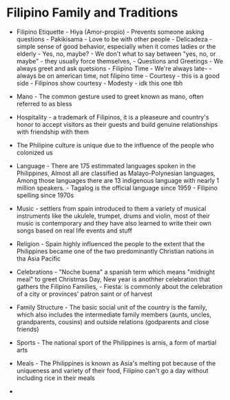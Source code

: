 # Filipino Family and Traditions

* Filipino Etiquette
      - Hiya (Amor-propio) 
            - Prevents someone asking questions
      - Pakikisama 
            - Love to be with other people
      - Delicadeza
            - simple sense of good behavior, especially when it comes ladies or the elderly
      - Yes, no, maybe?
            - We don't what to say between "yes, no, or maybe"
            - they usually force themselves, 
      - Questions and Greetings
            - We always greet and ask quetsions
      - Filipino Time
            - We're always late- 
            - always be on american time, not filipino time
      - Courtesy 
            - this is a good side
            - Filipinos show courtesy
      - Modesty
            - idk this one tbh

* Mano - The common gesture used to greet known as mano, often referred to as bless
* Hospitality - a trademark of Filipinos, it is a pleaseure and country's honor to accept visitors as their guests and build genuine relationships with friendship with them 


* The Philipine culture is unique due to the influence of the people who colonized us

* Language
      - There are 175 estimmated languages spoken in the Philippines, Almost all are classified as Malayo-Polynesian languages, Among those languages there are 13 indigenous language with nearly 1 million speakers.
      - Tagalog is the official language since 1959
      - Filipino spelling since 1970s

* Music
      - settlers from spain introduced to them a variety of musical instruments like the ukulele, trumpet, drums and violin, most of their music is contemporary and they have  also learned to write their own songs based on real life events and stuff

* Religion
      - Spain highly influenced the people to the extent that the Philippines became one of the two predominantly Christian nations in tha Asia Pacific

* Celebrations
      - "Noche buena" a spanish term which means "midnight meal" to greet Christmas Day, New year is anothher celebration that gathers the Filipino Families, 
      - Fiesta: is commonly about the celebration of a city or provinces' patron saint or of harvest

* Family Structure
      - The basic social unit of the country is the family, which also includes the intermediate family members (aunts, uncles, grandparents, cousins) and outside relations (godparents and close friends)

* Sports
      - The national sport of the Philippines is arnis, a form of martial arts

* Meals
      - The Philippines is known as Asia's melting pot because of the uniqueness and variety of their food, Filipino can't go a day without including rice in their meals

*
